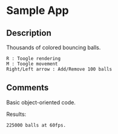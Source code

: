 # Sample App

## Description

Thousands of colored bouncing balls.

    R : Toogle rendering
    M : Toogle movement
    Right/Left arrow : Add/Remove 100 balls

## Comments

Basic object-oriented code.

Results:

    225000 balls at 60fps.
